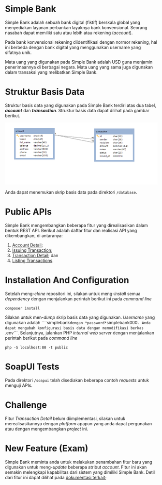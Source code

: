 ﻿# Simple Bank

Simple Bank adalah sebuah bank digital (fiktif) berskala global yang menyediakan layanan perbankan layaknya bank konvensional. Seorang nasabah dapat memiliki satu atau lebih atau rekening (*account*).

Pada bank konvensional rekening diidentifikasi dengan normor rekening, hal ini berbeda dengan bank digital yang menggunakan username yang sifatnya unik.

Mata uang yang digunakan pada Simple Bank adalah USD guna menjamin penerimaannya di berbagai negara. Mata uang yang sama juga digunakan dalam transaksi yang melibatkan Simple Bank.

# Struktur Basis Data

Struktur basis data yang digunakan pada Simple Bank terdiri atas dua tabel, ***account*** dan ***transaction***. Struktur basis data dapat dilihat pada gambar berikut.

![simplebank_schema](database/simplebank_schema.bmp)

Anda dapat menemukan skrip basis data pada direktori ```/database```.

# Public APIs

Simple Bank mengembangkan beberapa fitur yang direalisasikan dalam bentuk REST API. Berikut adalah daftar fitur dan realisasi API yang dikembangkan, di antaranya:
1. [Account Detail](docs/account-detail.md);
2. [Issuing Transaction](docs/transaction-issue.md);
3. [Transaction Detail](docs/transaction-detail.md); dan
4. [Listing Transactions](docs/transaction-list.md).

# Installation And Configuration

Setelah meng-*clone* repositori ini, silakan untuk meng-*install* semua *dependency* dengan menjalankan perintah berikut ini pada *command line*
```
composer install
```
Silakan untuk men-*dump* skrip basis data yang digunakan. *Username* yang digunakan adalah ````simplebank``` dengan *password* ```simplebank000```. Anda dapat mengubah konfigurasi basis data dengan memodifikasi berkas ```.env```.
Selanjutnya, jalankan PHP *internal web server* dengan menjalankan perintah berikut pada *command line*
```
php -S localhost:80 -t public
```

# SoapUI Tests

Pada direktori ```/soapui``` telah disediakan beberapa contoh *requests* untuk menguji APIs.

# Challenge

Fitur *Transaction Detail* belum diimplementasi, silakan untuk merealisasikannya dengan *platform* apapun yang anda dapat pergunakan atau dengan mengembangkan *project* ini.

# New Feature (Exam)

Simple Bank meminta anda untuk melakukan penambahan fitur baru yang digunakan untuk meng-*update* beberapa atribut *account*. Fitur ini akan semakin melengkapi kapabilitas dari sistem yang dimiliki Simple Bank. Detil dari fitur ini dapat dilihat pada [dokumentasi terkait](docs/account-update.md);